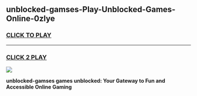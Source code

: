 
## unblocked-gamses-Play-Unblocked-Games-Online-0zlye
<h3>
<a href="https://premium76.site?title=unblocked-gamses&ref=25A">CLICK TO PLAY</a></h3>
<hr>

<h3>
<a href="https://premium76.site?title=unblocked-gamses&ref=25A">CLICK 2 PLAY</a>
  
</h3>

<a href="https://premium76.site?title=unblocked-gamses&ref=25A"><img src="https://clearcache.store/games.png"></a>


**unblocked-gamses games unblocked: Your Gateway to Fun and Accessible Online Gaming**
